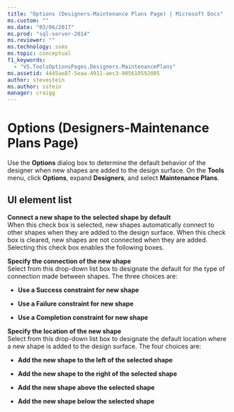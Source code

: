 ```yaml
---
title: "Options (Designers-Maintenance Plans Page) | Microsoft Docs"
ms.custom: ""
ms.date: "03/06/2017"
ms.prod: "sql-server-2014"
ms.reviewer: ""
ms.technology: ssms
ms.topic: conceptual
f1_keywords: 
  - "VS.ToolsOptionsPages.Designers.MaintenancePlans"
ms.assetid: 4445ae87-5eaa-4911-aec3-905610592005
author: stevestein
ms.author: sstein
manager: craigg
---
```

# Options (Designers-Maintenance Plans Page)
  Use the **Options** dialog box to determine the default behavior of the designer when new shapes are added to the design surface. On the **Tools** menu, click **Options**, expand **Designers**, and select **Maintenance Plans**.  
  
## UI element list  
 **Connect a new shape to the selected shape by default**  
 When this check box is selected, new shapes automatically connect to other shapes when they are added to the design surface. When this check box is cleared, new shapes are not connected when they are added. Selecting this check box enables the following boxes.  
  
 **Specify the connection of the new shape**  
 Select from this drop-down list box to designate the default for the type of connection made between shapes. The three choices are:  
  
-   **Use a Success constraint for new shape**  
  
-   **Use a Failure constraint for new shape**  
  
-   **Use a Completion constraint for new shape**  
  
 **Specify the location of the new shape**  
 Select from this drop-down list box to designate the default location where a new shape is added to the design surface. The four choices are:  
  
-   **Add the new shape to the left of the selected shape**  
  
-   **Add the new shape to the right of the selected shape**  
  
-   **Add the new shape above the selected shape**  
  
-   **Add the new shape below the selected shape**  
  
  
